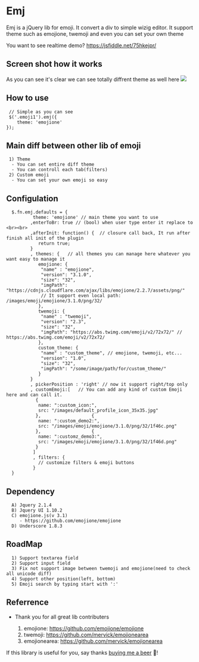 # Emj
Emj is a jQuery lib for emoji. It convert a div to simple wizig editor.
It support theme such as emojione, twemoji and even you can set your own theme

You want to see realtime demo? https://jsfiddle.net/75hkejpr/ 

## Screen shot how it works 
As you can see it's clear we can see totally diffrent theme as well here
<img src='https://user-images.githubusercontent.com/2743415/29703976-c7e7b070-89b2-11e7-88e7-8b48e719cc31.png'>

## How to use

```
 // Simple as you can see
 $('.emoji1').emj({
    theme: 'emojione'
});
```

## Main diff between other lib of emoji
```
 1) Theme 
  - You can set entire diff theme 
  - You can controll each tab(filters) 
 2) Custom emoji 
  - You can set your own emoji so easy
```


## Configulation 

```
  $.fn.emj.defaults = {
          theme: 'emojione' // main theme you want to use
         ,enterToBr: true // (bool) when user type enter it replace to <br><br>
         ,afterInit: function() {  // closure call back, It run after finish all init of the plugin
            return true;
         }
         , themes: {   // all themes you can manage here whatever you want easy to manage it 
            emojione: {
             "name" : "emojione",
             "version": "3.1.0",
             "size": "32",
             "imgPath": "https://cdnjs.cloudflare.com/ajax/libs/emojione/2.2.7/assets/png/"
             // It support even local path: /images/emoji/emojione/3.1.0/png/32/
            },
            twemoji: {
             "name" : "twemoji",
             "version": "2.3",
             "size": "32",
             "imgPath": "https://abs.twimg.com/emoji/v2/72x72/" // https://abs.twimg.com/emoji/v2/72x72/
            },
            custom_theme: {
             "name" : "custom_theme", // emojione, twemoji, etc...
             "version": "1.0",
             "size": "32",
             "imgPath": "/some/image/path/for/custom_theme/" 
            }
         }
         , pickerPosition : 'right' // now it support right/top only 
         , customEmoji:[   // You can add any kind of custom Emoji here and can call it. 
           {
            name: ":custom_icon:",
            src: "/images/default_profile_icon_35x35.jpg"
           },					{
            name: ":custom_demo2:",
            src: "/images/emoji/emojione/3.1.0/png/32/1f46c.png"
           },					{
            name: ":customz_demo3:",
            src: "/images/emoji/emojione/3.1.0/png/32/1f46d.png"
           }
          ]
          , filters: {
            // customize filters & emoji buttons           
          } 
  }        
```

## Dependency
```
  A) Jquery 2.1.4
  B) Jquery UI 1.10.2
  C) emojione.js(v 3.1)
     - https://github.com/emojione/emojione
  D) Underscore 1.8.3

```

## RoadMap
```
  1) Support textarea field
  2) Support input field
  3) Fix not support image between twemoji and emojione(need to check all unicode diff) 
  4) Support other position(left, bottom)
  5) Emoji search by typing start with ':'

```

## Referrence
- Thank you for all great lib contributers 

  1) emojione: https://github.com/emojione/emojione
  2) twemoji: https://github.com/mervick/emojionearea
  3) emojionearea: https://github.com/mervick/emojionearea 


If this library is useful for you, say thanks <a href='https://paypal.me/jeonhwanwon' target='_blank'>buying me a beer</a> :beer:!
